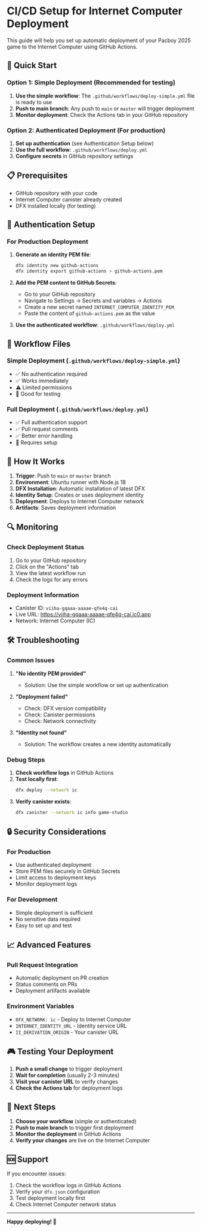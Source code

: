 # CI/CD Setup for Internet Computer Deployment

This guide will help you set up automatic deployment of your Pacboy 2025 game to the Internet Computer using GitHub Actions.

## 🚀 Quick Start

### Option 1: Simple Deployment (Recommended for testing)

1. **Use the simple workflow**: The `.github/workflows/deploy-simple.yml` file is ready to use
2. **Push to main branch**: Any push to `main` or `master` will trigger deployment
3. **Monitor deployment**: Check the Actions tab in your GitHub repository

### Option 2: Authenticated Deployment (For production)

1. **Set up authentication** (see Authentication Setup below)
2. **Use the full workflow**: `.github/workflows/deploy.yml`
3. **Configure secrets** in GitHub repository settings

## 📋 Prerequisites

- GitHub repository with your code
- Internet Computer canister already created
- DFX installed locally (for testing)

## 🔧 Authentication Setup

### For Production Deployment

1. **Generate an identity PEM file**:
   ```bash
   dfx identity new github-actions
   dfx identity export github-actions > github-actions.pem
   ```

2. **Add the PEM content to GitHub Secrets**:
   - Go to your GitHub repository
   - Navigate to Settings → Secrets and variables → Actions
   - Create a new secret named `INTERNET_COMPUTER_IDENTITY_PEM`
   - Paste the content of `github-actions.pem` as the value

3. **Use the authenticated workflow**: `.github/workflows/deploy.yml`

## 📁 Workflow Files

### Simple Deployment (`.github/workflows/deploy-simple.yml`)
- ✅ No authentication required
- ✅ Works immediately
- ⚠️ Limited permissions
- 🔧 Good for testing

### Full Deployment (`.github/workflows/deploy.yml`)
- ✅ Full authentication support
- ✅ Pull request comments
- ✅ Better error handling
- 🔧 Requires setup

## 🎯 How It Works

1. **Trigger**: Push to `main` or `master` branch
2. **Environment**: Ubuntu runner with Node.js 18
3. **DFX Installation**: Automatic installation of latest DFX
4. **Identity Setup**: Creates or uses deployment identity
5. **Deployment**: Deploys to Internet Computer network
6. **Artifacts**: Saves deployment information

## 🔍 Monitoring

### Check Deployment Status
1. Go to your GitHub repository
2. Click on the "Actions" tab
3. View the latest workflow run
4. Check the logs for any errors

### Deployment Information
- Canister ID: `viiha-gqaaa-aaaae-qfe4q-cai`
- Live URL: https://viiha-gqaaa-aaaae-qfe4q-cai.ic0.app
- Network: Internet Computer (IC)

## 🛠️ Troubleshooting

### Common Issues

1. **"No identity PEM provided"**
   - Solution: Use the simple workflow or set up authentication

2. **"Deployment failed"**
   - Check: DFX version compatibility
   - Check: Canister permissions
   - Check: Network connectivity

3. **"Identity not found"**
   - Solution: The workflow creates a new identity automatically

### Debug Steps

1. **Check workflow logs** in GitHub Actions
2. **Test locally first**:
   ```bash
   dfx deploy --network ic
   ```
3. **Verify canister exists**:
   ```bash
   dfx canister --network ic info game-studio
   ```

## 🔒 Security Considerations

### For Production
- Use authenticated deployment
- Store PEM files securely in GitHub Secrets
- Limit access to deployment keys
- Monitor deployment logs

### For Development
- Simple deployment is sufficient
- No sensitive data required
- Easy to set up and test

## 📈 Advanced Features

### Pull Request Integration
- Automatic deployment on PR creation
- Status comments on PRs
- Deployment artifacts available

### Environment Variables
- `DFX_NETWORK: ic` - Deploy to Internet Computer
- `INTERNET_IDENTITY_URL` - Identity service URL
- `II_DERIVATION_ORIGIN` - Your canister URL

## 🎮 Testing Your Deployment

1. **Push a small change** to trigger deployment
2. **Wait for completion** (usually 2-3 minutes)
3. **Visit your canister URL** to verify changes
4. **Check the Actions tab** for deployment logs

## 📝 Next Steps

1. **Choose your workflow** (simple or authenticated)
2. **Push to main branch** to trigger first deployment
3. **Monitor the deployment** in GitHub Actions
4. **Verify your changes** are live on the Internet Computer

## 🆘 Support

If you encounter issues:
1. Check the workflow logs in GitHub Actions
2. Verify your `dfx.json` configuration
3. Test deployment locally first
4. Check Internet Computer network status

---

**Happy deploying! 🚀** 